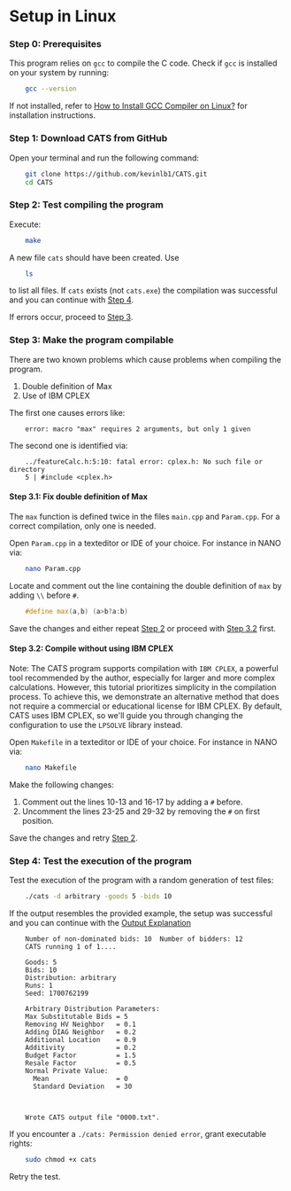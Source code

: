 # Setup in Linux


### Step 0: Prerequisites

This program relies on `gcc` to compile the C code. 
Check if `gcc` is installed on your system by running:
```bash
	gcc --version
```
If not installed, refer to
[How to Install GCC Compiler on Linux?](https://www.geeksforgeeks.org/how-to-install-gcc-compiler-on-linux/)
for installation instructions.


### Step 1: Download CATS from GitHub

Open your terminal and run the following command:
```bash
	git clone https://github.com/kevinlb1/CATS.git
	cd CATS 
```

### Step 2: Test compiling the program

Execute:
```bash
	make
```
A new file ``cats`` should have been created.
Use
```bash
	ls
```
to list all files. 
If ``cats`` exists (not ``cats.exe``) the compilation was successful and you can continue with [Step 4](#step-4-test-the-execution-of-the-program).

If errors occur, proceed to [Step 3](#step-3-make-the-program-compilable).

### Step 3: Make the program compilable

There are two known problems which cause problems when compiling the program.

1. Double definition of Max
2. Use of IBM CPLEX

The first one causes errors like:
```
	error: macro "max" requires 2 arguments, but only 1 given
```
The second one is identified via:
```
	../featureCalc.h:5:10: fatal error: cplex.h: No such file or directory
    5 | #include <cplex.h>
```

#### Step 3.1: Fix double definition of Max

The ``max`` function is defined twice in the files ``main.cpp`` and ``Param.cpp``.
For a correct compilation, only one is needed.

Open ``Param.cpp`` in a texteditor or IDE of your choice.
For instance in NANO via:
```bash
	nano Param.cpp
```
Locate and comment out the line containing the double definition of `max` by adding `\\` before `#`.
```cpp
	#define max(a,b) (a>b?a:b)
```
Save the changes and either repeat [Step 2](#step-2-test-compiling-the-program) or proceed with [Step 3.2](#step-32-compile-without-using-ibm-cplex) first.


#### Step 3.2: Compile without using IBM CPLEX


Note: The CATS program supports compilation with ``IBM CPLEX``, a powerful tool recommended by the author, especially for larger and more complex calculations. 
However, this tutorial prioritizes simplicity in the compilation process. 
To achieve this, we demonstrate an alternative method that does not require a commercial or educational license for IBM CPLEX.
By default, CATS uses IBM CPLEX, so we'll guide you through changing the configuration to use the ``LPSOLVE`` library instead.

Open ``Makefile`` in a texteditor or IDE of your choice.
For instance in NANO via:
```bash
	nano Makefile
```
Make the following changes:

1. Comment out the lines 10-13 and 16-17 by adding a ``#`` before.
2. Uncomment the lines 23-25 and 29-32 by removing the ``#`` on first position.

Save the changes and retry [Step 2](#step-2-test-compiling-the-program).


### Step 4: Test the execution of the program



Test the execution of the program with a random generation of test files:
```bash
	./cats -d arbitrary -goods 5 -bids 10     
```
If the output resembles the provided example, the setup was successful and you can continue with the [Output Explanation](/Output-Explanation.md)
```
	Number of non-dominated bids: 10  Number of bidders: 12
	CATS running 1 of 1....

	Goods: 5
	Bids: 10
	Distribution: arbitrary
	Runs: 1
	Seed: 1700762199

	Arbitrary Distribution Parameters:
	Max Substitutable Bids = 5
	Removing HV Neighbor   = 0.1
	Adding DIAG Neighbor   = 0.2
	Additional Location    = 0.9
	Additivity             = 0.2
	Budget Factor          = 1.5
	Resale Factor          = 0.5
	Normal Private Value:
	  Mean                 = 0
	  Standard Deviation   = 30



	Wrote CATS output file "0000.txt".
```


If you encounter a `./cats: Permission denied error`, grant executable rights:
```bash
	sudo chmod +x cats
```
Retry the test.
